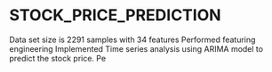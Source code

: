 # STOCK_PRICE_PREDICTION
Data set size is 2291 samples with 34 features
Performed featuring engineering
Implemented Time series analysis using ARIMA model to predict the stock price.
Pe

